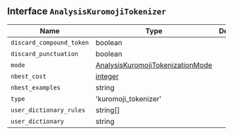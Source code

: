 ## Interface `AnalysisKuromojiTokenizer`

| Name | Type | Description |
| - | - | - |
| `discard_compound_token` | boolean | &nbsp; |
| `discard_punctuation` | boolean | &nbsp; |
| `mode` | [AnalysisKuromojiTokenizationMode](./AnalysisKuromojiTokenizationMode.md) | &nbsp; |
| `nbest_cost` | [integer](./integer.md) | &nbsp; |
| `nbest_examples` | string | &nbsp; |
| `type` | 'kuromoji_tokenizer' | &nbsp; |
| `user_dictionary_rules` | string[] | &nbsp; |
| `user_dictionary` | string | &nbsp; |
